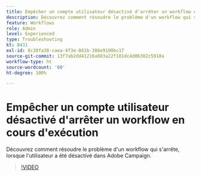 ```yaml
---
title: Empêcher un compte utilisateur désactivé d'arrêter un workflow en cours d'exécution
description: Découvrez comment résoudre le problème d'un workflow qui s'arrête, lorsque l'utilisateur a été désactivé dans Adobe Campaign.
feature: Workflows
role: Admin
level: Experienced
type: Troubleshooting
kt: 8431
exl-id: 8c38fa38-caea-4f3e-881b-386e9100bc17
source-git-commit: 13f7ab2dd41216a603a22f181dc4d06302c5918a
workflow-type: ht
source-wordcount: '60'
ht-degree: 100%

---
```


# Empêcher un compte utilisateur désactivé d&#39;arrêter un workflow en cours d&#39;exécution

Découvrez comment résoudre le problème d&#39;un workflow qui s&#39;arrête, lorsque l&#39;utilisateur a été désactivé dans Adobe Campaign.


>[!VIDEO](https://video.tv.adobe.com/v/335988?quality=12&learn=on)
